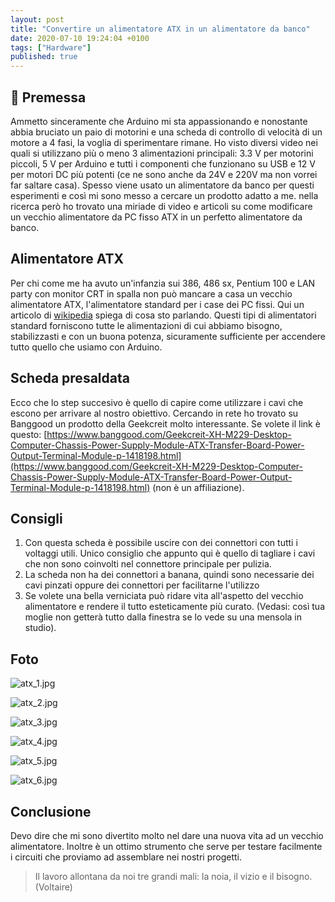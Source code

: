 ```yaml
---
layout: post
title: "Convertire un alimentatore ATX in un alimentatore da banco"
date: 2020-07-10 19:24:04 +0100
tags: ["Hardware"]
published: true
---
```


## :wrench: Premessa

Ammetto sinceramente che Arduino mi sta appassionando e nonostante abbia bruciato un paio di motorini e una scheda di controllo di velocità di un motore a 4 fasi, la voglia di sperimentare rimane.
Ho visto diversi video nei quali si utilizzano più o meno 3 alimentazioni principali: 3.3 V per motorini piccoli, 5 V per Arduino e tutti i componenti che funzionano su USB e 12 V per motori DC più potenti (ce ne sono anche da 24V e 220V ma non vorrei far saltare casa).
Spesso viene usato un alimentatore da banco per questi esperimenti e così mi sono messo a cercare un prodotto adatto a me. nella ricerca però ho trovato una miriade di video e articoli su come modificare un vecchio alimentatore da PC fisso ATX in un perfetto alimentatore da banco.

## Alimentatore ATX

Per chi come me ha avuto un'infanzia sui 386, 486 sx, Pentium 100 e LAN party con monitor CRT in spalla non può mancare a casa un vecchio alimentatore ATX, l'alimentatore standard per i case dei PC fissi.
Qui un articolo di [wikipedia](<https://it.wikipedia.org/wiki/ATX_(standard)>) spiega di cosa sto parlando. Questi tipi di alimentatori standard forniscono tutte le alimentazioni di cui abbiamo bisogno, stabilizzasti e con un buona potenza, sicuramente sufficiente per accendere tutto quello che usiamo con Arduino.

## Scheda presaldata

Ecco che lo step succesivo è quello di capire come utilizzare i cavi che escono per arrivare al nostro obiettivo. Cercando in rete ho trovato su Banggood un prodotto della Geekcreit molto interessante. Se volete il link è questo: [https://www.banggood.com/Geekcreit-XH-M229-Desktop-Computer-Chassis-Power-Supply-Module-ATX-Transfer-Board-Power-Output-Terminal-Module-p-1418198.html](https://www.banggood.com/Geekcreit-XH-M229-Desktop-Computer-Chassis-Power-Supply-Module-ATX-Transfer-Board-Power-Output-Terminal-Module-p-1418198.html) (non è un affiliazione).

## Consigli

1. Con questa scheda è possibile uscire con dei connettori con tutti i voltaggi utili. Unico consiglio che appunto qui è quello di tagliare i cavi che non sono coinvolti nel connettore principale per pulizia.
2. La scheda non ha dei connettori a banana, quindi sono necessarie dei cavi pinzati oppure dei connettori per facilitarne l'utilizzo
3. Se volete una bella verniciata può ridare vita all'aspetto del vecchio alimentatore e rendere il tutto esteticamente più curato. (Vedasi: così tua moglie non getterà tutto dalla finestra se lo vede su una mensola in studio).

## Foto

![atx_1.jpg](./atx_1.jpg)

![atx_2.jpg](./atx_2.jpg)

![atx_3.jpg](./atx_3.jpg)

![atx_4.jpg](./atx_4.jpg)

![atx_5.jpg](./atx_5.jpg)

![atx_6.jpg](./atx_6.jpg)

## Conclusione

Devo dire che mi sono divertito molto nel dare una nuova vita ad un vecchio alimentatore. Inoltre è un ottimo strumento che serve per testare facilmente i circuiti che proviamo ad assemblare nei nostri progetti.

> Il lavoro allontana da noi tre grandi mali: la noia, il vizio e il bisogno. (Voltaire)
